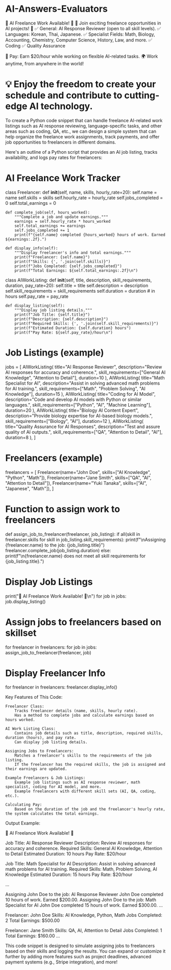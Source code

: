 # AI-Answers-Evaluators
🌟 AI Freelance Work Available! 🌟
💼 Join exciting freelance opportunities in AI projects! 💼
✅ General: AI Response Reviewer (open to all skill levels).
✅ Languages: Korean, Thai, Japanese.
✅ Specialist Fields: Math, Biology, Accounting, Chemistry, Computer Science, History, Law, and more.
✅ Coding
✅ Quality Assurance

🎯 Pay: Earn $20/hour while working on flexible AI-related tasks.
🌍 Work anytime, from anywhere in the world!

💡 Enjoy the freedom to create your schedule and contribute to cutting-edge AI technology.
=======================
To create a Python code snippet that can handle freelance AI-related work listings such as AI response reviewing, language-specific tasks, and other areas such as coding, QA, etc., we can design a simple system that can help organize the freelance work assignments, track payments, and offer job opportunities to freelancers in different domains.

Here's an outline of a Python script that provides an AI job listing, tracks availability, and logs pay rates for freelancers:

# AI Freelance Work Tracker

class Freelancer:
    def __init__(self, name, skills, hourly_rate=20):
        self.name = name
        self.skills = skills
        self.hourly_rate = hourly_rate
        self.jobs_completed = 0
        self.total_earnings = 0

    def complete_job(self, hours_worked):
        """Complete a job and update earnings."""
        earnings = self.hourly_rate * hours_worked
        self.total_earnings += earnings
        self.jobs_completed += 1
        print(f"{self.name} completed {hours_worked} hours of work. Earned ${earnings:.2f}.")

    def display_info(self):
        """Display freelancer's info and total earnings."""
        print(f"Freelancer: {self.name}")
        print(f"Skills: {', '.join(self.skills)}")
        print(f"Jobs Completed: {self.jobs_completed}")
        print(f"Total Earnings: ${self.total_earnings:.2f}\n")

class AIWorkListing:
    def __init__(self, title, description, skill_requirements, duration, pay_rate=20):
        self.title = title
        self.description = description
        self.skill_requirements = skill_requirements
        self.duration = duration  # in hours
        self.pay_rate = pay_rate

    def display_listing(self):
        """Display job listing details."""
        print(f"Job Title: {self.title}")
        print(f"Description: {self.description}")
        print(f"Required Skills: {', '.join(self.skill_requirements)}")
        print(f"Estimated Duration: {self.duration} hours")
        print(f"Pay Rate: ${self.pay_rate}/hour\n")

# Job Listings (example)
jobs = [
    AIWorkListing(
        title="AI Response Reviewer",
        description="Review AI responses for accuracy and coherence.",
        skill_requirements=["General AI Knowledge", "Attention to Detail"],
        duration=10
    ),
    AIWorkListing(
        title="Math Specialist for AI",
        description="Assist in solving advanced math problems for AI training.",
        skill_requirements=["Math", "Problem Solving", "AI Knowledge"],
        duration=15
    ),
    AIWorkListing(
        title="Coding for AI Model",
        description="Code and develop AI models with Python or similar languages.",
        skill_requirements=["Python", "AI", "Machine Learning"],
        duration=20
    ),
    AIWorkListing(
        title="Biology AI Content Expert",
        description="Provide biology expertise for AI-based biology models.",
        skill_requirements=["Biology", "AI"],
        duration=12
    ),
    AIWorkListing(
        title="Quality Assurance for AI Responses",
        description="Test and assure quality of AI outputs.",
        skill_requirements=["QA", "Attention to Detail", "AI"],
        duration=8
    ),
]

# Freelancers (example)
freelancers = [
    Freelancer(name="John Doe", skills=["AI Knowledge", "Python", "Math"]),
    Freelancer(name="Jane Smith", skills=["QA", "AI", "Attention to Detail"]),
    Freelancer(name="Yuki Tanaka", skills=["AI", "Japanese", "Math"]),
]

# Function to assign work to freelancers
def assign_job_to_freelancer(freelancer, job_listing):
    if all(skill in freelancer.skills for skill in job_listing.skill_requirements):
        print(f"\nAssigning {freelancer.name} to the job: {job_listing.title}")
        freelancer.complete_job(job_listing.duration)
    else:
        print(f"\n{freelancer.name} does not meet all skill requirements for {job_listing.title}.")

# Display Job Listings
print("🌟 AI Freelance Work Available! 🌟\n")
for job in jobs:
    job.display_listing()

# Assign jobs to freelancers based on skillset
for freelancer in freelancers:
    for job in jobs:
        assign_job_to_freelancer(freelancer, job)

# Display Freelancer Info
for freelancer in freelancers:
    freelancer.display_info()

Key Features of This Code:

    Freelancer Class:
        Tracks freelancer details (name, skills, hourly rate).
        Has a method to complete jobs and calculate earnings based on hours worked.

    AI Work Listing Class:
        Contains job details such as title, description, required skills, duration (hours), and pay rate.
        Can display job listing details.

    Assigning Jobs to Freelancers:
        Matches a freelancer’s skills to the requirements of the job listing.
        If the freelancer has the required skills, the job is assigned and their earnings are updated.

    Example Freelancers & Job Listings:
        Example job listings such as AI response reviewer, math specialist, coding for AI model, and more.
        Example freelancers with different skill sets (AI, QA, coding, etc.).

    Calculating Pay:
        Based on the duration of the job and the freelancer's hourly rate, the system calculates the total earnings.

Output Example:

🌟 AI Freelance Work Available! 🌟

Job Title: AI Response Reviewer
Description: Review AI responses for accuracy and coherence.
Required Skills: General AI Knowledge, Attention to Detail
Estimated Duration: 10 hours
Pay Rate: $20/hour

Job Title: Math Specialist for AI
Description: Assist in solving advanced math problems for AI training.
Required Skills: Math, Problem Solving, AI Knowledge
Estimated Duration: 15 hours
Pay Rate: $20/hour

...

Assigning John Doe to the job: AI Response Reviewer
John Doe completed 10 hours of work. Earned $200.00.
Assigning John Doe to the job: Math Specialist for AI
John Doe completed 15 hours of work. Earned $300.00.
...

Freelancer: John Doe
Skills: AI Knowledge, Python, Math
Jobs Completed: 2
Total Earnings: $500.00

Freelancer: Jane Smith
Skills: QA, AI, Attention to Detail
Jobs Completed: 1
Total Earnings: $160.00
...

This code snippet is designed to simulate assigning jobs to freelancers based on their skills and logging the results. You can expand or customize it further by adding more features such as project deadlines, advanced payment systems (e.g., Stripe integration), and more!
